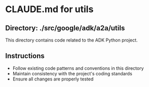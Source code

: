 # CLAUDE.md for utils

## Directory: ./src/google/adk/a2a/utils

This directory contains code related to the ADK Python project.

## Instructions
- Follow existing code patterns and conventions in this directory
- Maintain consistency with the project's coding standards
- Ensure all changes are properly tested
